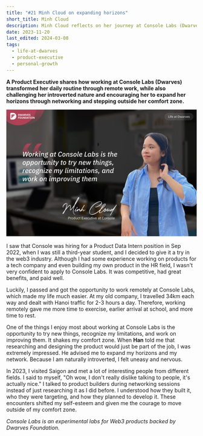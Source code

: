 ```yaml
---
title: "#21 Minh Cloud on expanding horizons"
short_title: Minh Cloud
description: Minh Cloud reflects on her journey at Console Labs (Dwarves), highlighting how remote work and encouragement to try new things helped her step out of her comfort zone
date: 2023-11-20
last_edited: 2024-03-08
tags:
  - life-at-dwarves
  - product-executive
  - personal-growth
---
```


**A Product Executive shares how working at Console Labs (Dwarves) transformed her daily routine through remote work, while also challenging her introverted nature and encouraging her to expand her horizons through networking and stepping outside her comfort zone.**

![Minh Cloud - Product Executive at Console Labs](assets/notion-image-1744012271887-l0l3l.webp)

I saw that Console was hiring for a Product Data Intern position in Sep 2022, when I was still a third-year student, and I decided to give it a try in the web3 industry. Although I had some experience working on products for a tech company and even building my own product in the HR field, I wasn't very confident to apply to Console Labs. It was competitive, had great benefits, and paid well.

Luckily, I passed and got the opportunity to work remotely at Console Labs, which made my life much easier. At my old company, I travelled 34km each way and dealt with Hanoi traffic for 2-3 hours a day. Therefore, working remotely gave me more time to exercise, earlier arrival at school, and more time to rest.

One of the things I enjoy most about working at Console Labs is the opportunity to try new things, recognize my limitations, and work on improving them. It shakes my comfort zone. When **Han** told me that researching and designing the product would just be part of the job, I was extremely impressed. He advised me to expand my horizons and my network. Because I am naturally introverted, I felt uneasy and nervous.

In 2023, I visited Saigon and met a lot of interesting people from different fields. I said to myself, "Oh wow, I don't really dislike talking to people, it's actually nice." I talked to product builders during networking sessions instead of just researching it as I did before. I understood how they built it, who they were targeting, and how they planned to develop it. These encounters shifted my self-esteem and given me the courage to move outside of my comfort zone.

_Console Labs is an experimental labs for Web3 products backed by Dwarves Foundation._
